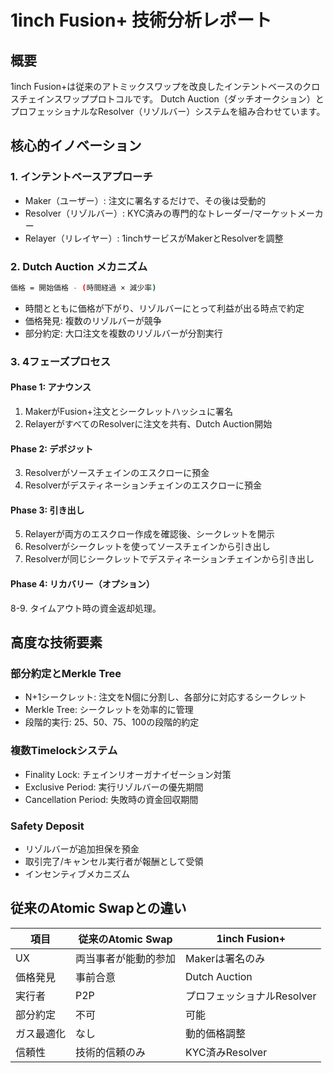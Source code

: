 # 1inch Fusion+ 技術分析レポート

## 概要

1inch Fusion+は従来のアトミックスワップを改良したインテントベースのクロスチェインスワッププロトコルです。
Dutch Auction（ダッチオークション）とプロフェッショナルなResolver（リゾルバー）システムを組み合わせています。

## 核心的イノベーション

### 1. インテントベースアプローチ

- Maker（ユーザー）: 注文に署名するだけで、その後は受動的
- Resolver（リゾルバー）: KYC済みの専門的なトレーダー/マーケットメーカー
- Relayer（リレイヤー）: 1inchサービスがMakerとResolverを調整

### 2. Dutch Auction メカニズム

```bash
価格 = 開始価格 - (時間経過 × 減少率)
```

- 時間とともに価格が下がり、リゾルバーにとって利益が出る時点で約定
- 価格発見: 複数のリゾルバーが競争
- 部分約定: 大口注文を複数のリゾルバーが分割実行

### 3. 4フェーズプロセス

#### Phase 1: アナウンス

1. MakerがFusion+注文とシークレットハッシュに署名
2. RelayerがすべてのResolverに注文を共有、Dutch Auction開始

#### Phase 2: デポジット

3. Resolverがソースチェインのエスクローに預金
4. Resolverがデスティネーションチェインのエスクローに預金

#### Phase 3: 引き出し

5. Relayerが両方のエスクロー作成を確認後、シークレットを開示
6. Resolverがシークレットを使ってソースチェインから引き出し
7. Resolverが同じシークレットでデスティネーションチェインから引き出し

#### Phase 4: リカバリー（オプション）

8-9. タイムアウト時の資金返却処理。

## 高度な技術要素

### 部分約定とMerkle Tree

- N+1シークレット: 注文をN個に分割し、各部分に対応するシークレット
- Merkle Tree: シークレットを効率的に管理
- 段階的実行: 25、50、75、100の段階的約定

### 複数Timelockシステム

- Finality Lock: チェインリオーガナイゼーション対策
- Exclusive Period: 実行リゾルバーの優先期間
- Cancellation Period: 失敗時の資金回収期間

### Safety Deposit

- リゾルバーが追加担保を預金
- 取引完了/キャンセル実行者が報酬として受領
- インセンティブメカニズム

## 従来のAtomic Swapとの違い

| 項目 | 従来のAtomic Swap | 1inch Fusion+ |
|------|------------------|---------------|
| UX | 両当事者が能動的参加 | Makerは署名のみ |
| 価格発見 | 事前合意 | Dutch Auction |
| 実行者 | P2P | プロフェッショナルResolver |
| 部分約定 | 不可 | 可能 |
| ガス最適化 | なし | 動的価格調整 |
| 信頼性 | 技術的信頼のみ | KYC済みResolver |
